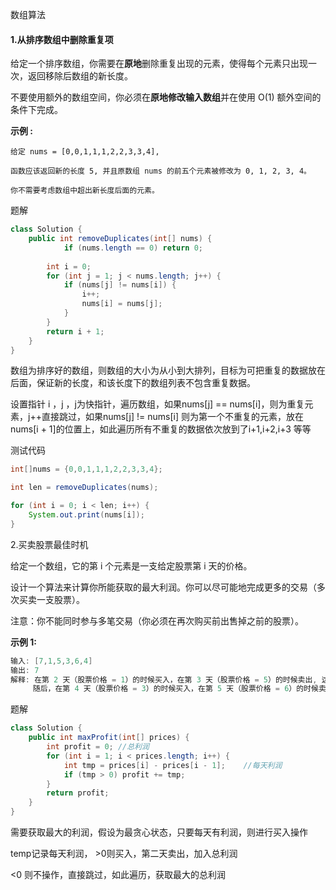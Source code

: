 数组算法

#### 1.从排序数组中删除重复项

给定一个排序数组，你需要在**原地**删除重复出现的元素，使得每个元素只出现一次，返回移除后数组的新长度。

不要使用额外的数组空间，你必须在**原地修改输入数组**并在使用 O(1) 额外空间的条件下完成。

**示例 :**

```
给定 nums = [0,0,1,1,1,2,2,3,3,4],

函数应该返回新的长度 5, 并且原数组 nums 的前五个元素被修改为 0, 1, 2, 3, 4。

你不需要考虑数组中超出新长度后面的元素。
```



题解

```java
class Solution {
    public int removeDuplicates(int[] nums) {
            if (nums.length == 0) return 0;
    
        int i = 0;
        for (int j = 1; j < nums.length; j++) {
            if (nums[j] != nums[i]) {
                i++;
                nums[i] = nums[j];
            }
        }
        return i + 1;
    }
}
```

数组为排序好的数组，则数组的大小为从小到大排列，目标为可把重复的数据放在后面，保证新的长度，和该长度下的数组列表不包含重复数据。

设置指针 i ，j  ，j为快指针，遍历数组，如果nums[j] == nums[i]，则为重复元素，j++直接跳过，如果nums[j] != nums[i] 则为第一个不重复的元素，放在nums[i + 1]的位置上，如此遍历所有不重复的数据依次放到了i+1,i+2,i+3 等等



测试代码

```java
int[]nums = {0,0,1,1,1,2,2,3,3,4};

int len = removeDuplicates(nums);

for (int i = 0; i < len; i++) {
    System.out.print(nums[i]);
}
```



2.买卖股票最佳时机

给定一个数组，它的第 i 个元素是一支给定股票第 i 天的价格。

设计一个算法来计算你所能获取的最大利润。你可以尽可能地完成更多的交易（多次买卖一支股票）。

注意：你不能同时参与多笔交易（你必须在再次购买前出售掉之前的股票）。

**示例 1:**

```java
输入: [7,1,5,3,6,4]
输出: 7
解释: 在第 2 天（股票价格 = 1）的时候买入，在第 3 天（股票价格 = 5）的时候卖出, 这笔交易所能获得利润 = 5-1 = 4 。
     随后，在第 4 天（股票价格 = 3）的时候买入，在第 5 天（股票价格 = 6）的时候卖出, 这笔交易所能获得利润 = 6-3 = 3 。
```

题解

```java
class Solution {
    public int maxProfit(int[] prices) {
        int profit = 0;	//总利润
        for (int i = 1; i < prices.length; i++) {
            int tmp = prices[i] - prices[i - 1];	//每天利润
            if (tmp > 0) profit += tmp;
        }
        return profit;
    }
}
```

需要获取最大的利润，假设为最贪心状态，只要每天有利润，则进行买入操作

temp记录每天利润， >0则买入，第二天卖出，加入总利润

<0 则不操作，直接跳过，如此遍历，获取最大的总利润